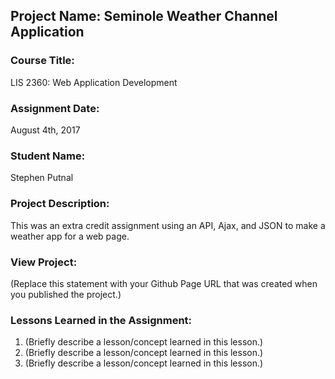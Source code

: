 ## Project Name:  Seminole Weather Channel Application

### Course Title:
LIS 2360:  Web Application Development

### Assignment Date:  
August 4th, 2017

### Student Name:  
Stephen Putnal

### Project Description:
This was an extra credit assignment using an API, Ajax, and JSON to make a weather app for a web page. 

### View Project:
(Replace this statement with your Github Page URL that was created when you 
 published the project.)

### Lessons Learned in the Assignment:
1. (Briefly describe a lesson/concept learned in this lesson.)
2. (Briefly describe a lesson/concept learned in this lesson.)
3. (Briefly describe a lesson/concept learned in this lesson.)
